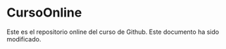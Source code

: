 # CursoOnline
Este es el repositorio online del curso de Github. 
Este documento ha sido modificado.
